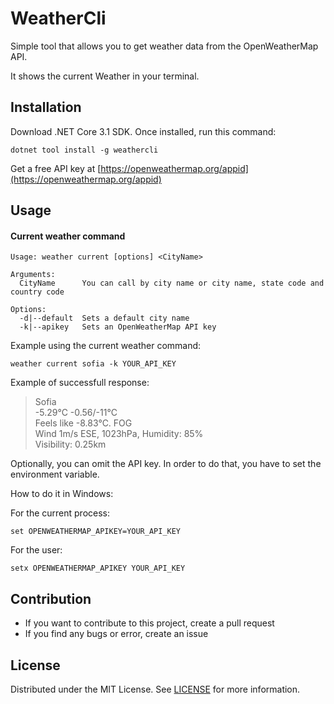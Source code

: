 # WeatherCli

Simple tool that allows you to get weather data from the OpenWeatherMap API.

It shows the current Weather in your terminal.

## Installation
Download .NET Core 3.1 SDK.
Once installed, run this command:

```
dotnet tool install -g weathercli
```
Get a free API key at [https://openweathermap.org/appid](https://openweathermap.org/appid)

## Usage

#### Current weather command

```
Usage: weather current [options] <CityName>

Arguments:
  CityName      You can call by city name or city name, state code and country code

Options:
  -d|--default  Sets a default city name
  -k|--apikey   Sets an OpenWeatherMap API key
```

Example using the current weather command:

```
weather current sofia -k YOUR_API_KEY
```
Example of successfull response: 
> Sofia\
-5.29°C -0.56/-11°C\
Feels like -8.83°C. FOG\
Wind 1m/s ESE, 1023hPa, Humidity: 85%\
Visibility: 0.25km

Optionally, you can omit the API key.
In order to do that, you have to set the environment variable.

How to do it in Windows:


For the current process:
```
set OPENWEATHERMAP_APIKEY=YOUR_API_KEY
```
For the user:
```
setx OPENWEATHERMAP_APIKEY YOUR_API_KEY
```

## Contribution

* If you want to contribute to this project, create a pull request
* If you find any bugs or error, create an issue

## License

Distributed under the MIT License. See [LICENSE](https://github.com/TheDayIsMyEnemy/WeatherCli/blob/main/LICENSE) for more information.
